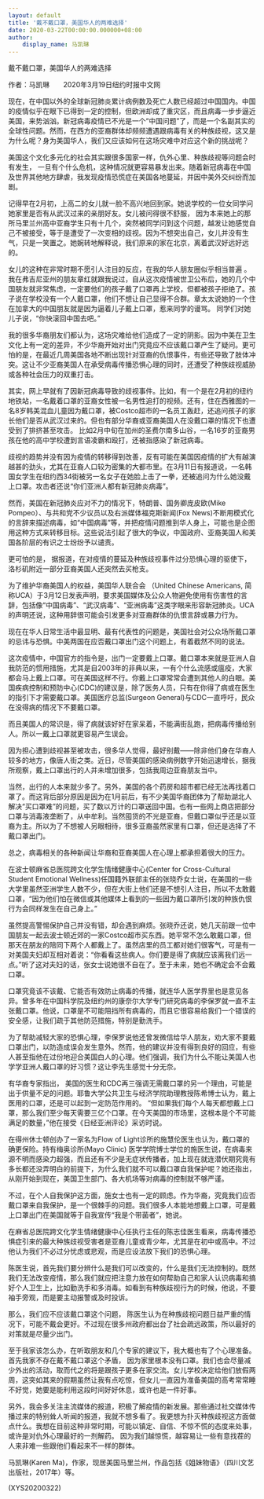```yaml
---
layout: default
title: '戴不戴口罩，美国华人的两难选择'
date: 2020-03-22T00:00:00.000000+08:00
author:
    display_name: 马凯琳
---
```


戴不戴口罩，美国华人的两难选择

作者：马凯琳　　2020年3月19日纽约时报中文网

现在，在中国以外的全球新冠肺炎累计病例数及死亡人数已经超过中国国内。中国的疫情似乎在眼下已得到一定的控制，但欧洲却成了重灾区，而且病毒一步步逼近美国，来势汹汹。新冠病毒疫情已不光是一个“中国问题”了，而是一个名副其实的全球性问题。然而，在西方的亚裔群体却频频遭遇跟病毒有关的种族歧视，这又是为什么呢？身为美国华人，我们又应该如何在这场灾难中对应这个新的挑战呢？

美国这个文化多元化的社会其实跟很多国家一样，仇外心里、种族歧视等问题会时有发生， 一旦有个什么危机，这种情况就更容易暴发出来。随着新冠病毒在中国及世界其他地方肆虐，我发现疫情恐慌症在美国各地蔓延，并因中美外交纠纷而加剧。

记得早在2月初，上高二的女儿就一脸不高兴地回到家。她说学校的一位女同学问她家里是否有从武汉过来的亲朋好友。女儿被问得很不舒服， 因为本来她上的那所马里兰州高中亚裔学生只有十几个，突然被同学问到这个问题，越发让她感觉自己不被接受，等于是遭受了一次变相的歧视。因为不想突出自己，女儿并没有生气，只是一笑置之。她婉转地解释说，我们原来的家在北京，离着武汉好远好远的。

女儿的这种在非常时期不愿引人注目的反应，在我的华人朋友圈似乎相当普遍 。我在弗吉尼亚州的朋友章红就跟我说过，自从这次疫情被世卫公布后，她的几个中国朋友就非常焦虑，一定要他们的孩子戴了口罩再上学校，但都被孩子拒绝了。孩子说在学校没有一个人戴口罩，他们不想让自己显得不合群。章太太说她的一个住在加拿大的中国朋友就是因为逼着儿子戴上口罩，惹来同学的谩骂。 同学们对她儿子说，“你快滚回中国去吧。”

我的很多华裔朋友们都认为，这场灾难给他们造成了一定的阴影。因为中美在卫生文化上有一定的差异，不少华裔开始对出门究竟应不应该戴口罩产生了疑问。更可怕的是，在最近几周美国各地不断出现针对亚裔的仇恨事件，有些还导致了肢体冲突。这让不少亚裔美国人在承受病毒传播恐惧心理的同时，还遭受了种族歧视威胁或各种社会压力的双重打击。

其实，网上早就有了因新冠病毒导致的歧视事件。比如，有一个是在2月初的纽约地铁站，一名戴着口罩的亚裔女性被一名男性追打的视频。还有，住在西雅图的一名8岁韩美混血儿童因为戴口罩，被Costco超市的一名员工轰赶，还追问孩子的家长他们是否从武汉过来的。但也有部分华裔或亚裔美国人在没戴口罩的情况下也遭受到了排挤甚至攻击。 比如2月中旬在加州的圣费尔南多山谷，一名16岁的亚裔男孩在他的高中学校遭到言语凌霸和殴打，还被指感染了新冠病毒。

歧视的趋势并没有因为疫情的转移得到改善，反有可能在美国因疫情的扩大有越演越甚的劲头，尤其在亚裔人口较为密集的大都市里。在3月11日有报道说，一名韩国女学生在纽约西34街被另一名女子在她脸上击了一拳，还被追问为什么她没戴上口罩。攻击者还说“你们亚洲人都有新冠肺炎病毒”。

然而，美国在新冠肺炎应对不力的情况下，特朗普、国务卿庞皮欧(Mike Pompeo）、与共和党不少议员以及右派媒体福克斯新闻(Fox News)不断用模式化的言辞来描述病毒，如“中国病毒”等，并把疫情问题推到华人身上，可能也是企图用这种方式来转移目标。这些说法引起了很大的争议，中国政府、亚裔美国人和美国各阶层的有识之士纷纷予以谴责。

更可怕的是， 据报道，在对疫情的蔓延及种族歧视事件过分恐惧心理的驱使下，洛杉矶附近一部分亚裔美国人还突然去买枪支。

为了维护华裔美国人的权益，美国华人联合会 （United Chinese Americans, 简称UCA）于3月12日发表声明，要求美国媒体及公众人物避免使用有伤害性的言辞，包括像“中国病毒”、“武汉病毒”、“亚洲病毒”这类字眼来形容新冠肺炎。UCA的声明还说，这种用辞很可能会引发更多对亚裔群体的仇恨言辞或暴力行为。

现在在华人日常生活中最显明、最有代表性的问题是，美国社会对公众场所戴口罩的忌讳与恐惧。中美两国在应否戴口罩出门这个问题上，有着截然不同的说法。

这次疫情中，中国官方的指令是，出门一定要戴上口罩。戴口罩本来就是亚洲人自我防范的惯用措施，尤其是自2003年的非典以来，一有个什么流感或瘟疫，大家都会马上戴上口罩。可在美国这样不行。你戴上口罩常常会遭到其他人的白眼。美国疾病控制和预防中心(CDC)的建议是，除了医务人员，只有在你得了病或在医生的指引下才需要戴口罩。美国医疗总监(Surgeon General)与CDC一直呼吁，民众在没得病的情况下不要戴口罩。

而且美国人的常识是，得了病就该好好在家呆着，不能满街乱跑，把病毒传播给别人。所以一戴上口罩就更容易产生误会。

因为担心遭到歧视甚至被攻击，很多华人觉得，最好别戴——除非他们身在华裔人较多的地方，像唐人街之类。近日，尽管美国的感染病例数字开始迅速增长，据我所观察，戴上口罩出行的人并未增加很多，包括我周边亚裔朋友当中。

当然，出行的人本来就少多了。另外，美国的各个药房和超市都已经无法再找着口罩了。而这背后部分原因是因为在1月前后，有不少美国华裔团体为了帮助湖北人解决“买口罩难”的问题，买了数以万计的口罩送回中国。也有一些网上商店把部分口罩与消毒液垄断了，从中牟利。当然囤货的不光是亚裔，但戴口罩似乎还是以亚裔为主。所以为了不想被人另眼相待，很多亚裔虽然家里有口罩，但还是选择了不戴口罩出门。

总之，病毒相关的各种新闻让华裔和亚裔美国人在心理上都承担着很大的压力。

在波士顿麻省总医院跨文化学生情绪健康中心(Center for Cross-Cultural Student Emotional Wellness)任国籍外联部主任的张晓乔女士说，在美国的一些大学里虽然亚洲学生人数不少，但在大街上他们还是不想引人注目，所以不太敢戴口罩，“因为他们怕在微信或其他媒体上看到的一些因为戴口罩所引发的种族仇恨行为会同样发生在自己身上。”

虽然提高警惕保护自己并没有错，却会遇到麻烦。张晓乔还说，她几天前跟一位中国朋友一起去波士顿近郊的一家Costco超市买东西。她平常不怎么敢戴口罩，但那天在朋友的陪同下两个人都戴上了。虽然店里的员工都对她们很客气，可是有一对美国夫妇却互相对着说：“你看看这些病人。你们要是得了病就应该离我们远一点。”听了这对夫妇的话，张女士说她很不自在了。至于未来，她也不确定会不会戴口罩。

口罩究竟该不该戴、它能否有效防止病毒的传播，就连华人医学界里也是意见各异。曾多年在中国科学院及纽约州的康奈尔大学专门研究病毒的李保罗就一直不主张戴口罩。他说，口罩是不可能阻挡所有病毒的，而且它很容易给我们一个错误的安全感，让我们疏于其他防范措施，特别是勤洗手。

为了帮助减轻大家的恐惧心理，李保罗说他还曾发微信给华人朋友，劝大家不要戴口罩出门，以防造成误会发生意外。然而，他的建议并没有得到良好的回应，有些人甚至指他在过份地迎合美国白人的心理。他们强调，我们为什么不能让美国人也学学亚洲人戴口罩的好习惯？这让李先生感觉十分无奈。

有华裔专家指出， 美国的医生和CDC再三强调无需戴口罩的另一个理由，可能是出于供量不足的问题。耶鲁大学公共卫生与经济学院助理教授陈希博士认为，戴上医用的口罩，还是可以起到一定防范作用的。 “但如果我们每个人每天都想戴上口罩，那么我们至少每天需要三亿个口罩。在今天美国的市场里，这根本是个不可能满足的数量，”他在接受《日经亚洲评论》采访时说。

在得州休士顿创办了一家名为Flow of Light诊所的施慧伦医生也认为，戴口罩的确更保险。持有梅奥诊所(Mayo Clinic) 医学学院博士学位的施医生说，在病毒来源不明而感染力超强，而且还有不少是无症状传播者，加上现在就连潜伏期究竟有多长都还没弄明白的前提下，为什么我们就不可以戴口罩自我保护呢？她还指出，从刚开始到现在，美国卫生部门、各大机场等对病毒的控制就不够严谨。

不过，在个人自我保护这方面，施女士也有一定的顾虑。作为华裔，究竟我们应否戴口罩来自我保护，是一个很棘手的问题。我们很多人本能地想戴上口罩，可是戴上口罩出门在美国就等于自我宣传“我是个带菌者”，她说。

在麻省总医院跨文化学生情绪健康中心任执行主任的陈志佳医生看来，病毒传播恐惧症引来的最大种族歧视受害者是亚裔儿童或青少年，尤其是在初中或高中。不过他认为我们不必过分忧虑或悲观，而是应设法放下我们的恐惧心理。

陈医生说，首先我们要分辨什么是我们可以改变的，什么是我们无法控制的。既然我们无法改变疫情，那么我们就应把注意力放在如何帮助自己和家人认识病毒和搞好个人卫生上，比如勤洗手和多消毒。如看到有种族歧视行为的时候，他说，不要袖手旁观，而是要主动报警或及时投诉。

那么，我们应不应该戴口罩这个问题， 陈医生认为在种族歧视问题日益严重的情况下，可能不戴会更好。不过现在很多州政府都出台了社会疏远政策，所以最好的对策就是尽量少出门。

至于我家该怎么办，在听取朋友和几个专家的建议下，我大概也有了个心理准备。首先我家不存在戴不戴口罩这个矛盾， 因为家里根本没有口罩。我们也会尽量减少外出的活动，取而代之的将是跟孩子更多在家交流。女儿学校决定给他们放假两周，这突如其来的假期虽然让我有点吃惊，但女儿一直因为准备美国的高考常常睡不好觉，她要是能利用这段时间好好休息，或许也是一件好事。

另外，我会多关注主流媒体的报道，积极了解疫情的新发展。那些通过社交媒体传播过来的特别耸人听闻的报道，我就不想多看了。我更想为扑灭种族歧视这方面做点什么。我想在目前这种非常时期，可能以镇定、自信、不惊不慌的态度来处事，或许是对仇外心理最好的一剂解药。 因为我们越惊慌，越容易让一些有意找茬的人来非难一些跟他们看起来不一样的群体。

马凯琳(Karen Ma)，作家，现居美国马里兰州，作品包括《姐妹物语》（四川文艺出版社，2017年）等。

(XYS20200322)

